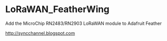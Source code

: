 # LoRaWAN_FeatherWing
Add the MicroChip RN2483/RN2903 LoRaWAN module to Adafruit Feather

http://syncchannel.blogspot.com

